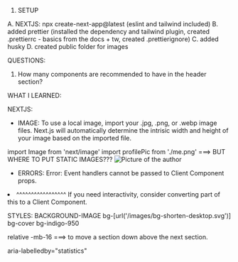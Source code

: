 1. SETUP

A. NEXTJS: npx create-next-app@latest (eslint and tailwind included)
B. added prettier (installed the dependency and tailwind plugin, created .prettierrc - basics from the docs + tw, created .prettierignore)
C. added husky
D. created public folder for images

QUESTIONS:

1. How many components are recommended to have in the header section?

WHAT I LEARNED:

NEXTJS:

-   IMAGE:
    To use a local image, import your .jpg, .png, or .webp image files.
    Next.js will automatically determine the intrisic width and height of your image based on the imported file.

import Image from 'next/image'
import profilePic from './me.png' ===> BUT WHERE TO PUT STATIC IMAGES???
<Image
src={profilePic}
alt="Picture of the author"
/>

-   ERRORS:
    Error: Event handlers cannot be passed to Client Component props.

  <li className=... onClick={function onClick} children=...>
                            ^^^^^^^^^^^^^^^^^
If you need interactivity, consider converting part of this to a Client Component.

STYLES:
BACKGROUND-IMAGE
bg-[url('/images/bg-shorten-desktop.svg')] bg-cover bg-indigo-950

relative -mb-16 ===> to move a section down above the next section.

aria-labelledby="statistics"
